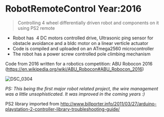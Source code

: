 # RobotRemoteControl Year:2016
> Controlling 4 wheel differentially driven robot and components on it using PS2 remote

* Robot has  4 DC motors controlled drive, Ultrasonic ping sensor for obstacle avoidance and a bldc motor on a linear verticle actuator
* Code is compiled and uploaded on an ATmega2560 microcontroller
* The robot has a power screw controlled pole climbing mechanism

Code from 2016 written for a robotics competition: ABU Robocon 2016
(https://en.wikipedia.org/wiki/ABU_Robocon#ABU_Robocon_2016)  

![DSC_0304](https://user-images.githubusercontent.com/13993518/121774375-dc3a9f00-cb9f-11eb-9418-eedba85865b4.JPG)

_PS: This being the first major robot related project, the wire management was a little unsophisticated. It was improved in the coming years :)_


PS2 library imported from http://www.billporter.info/2011/03/27/arduino-playstation-2-controller-library-troubleshooting-guide/

